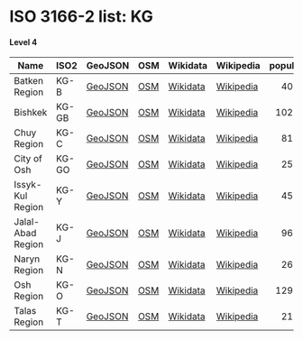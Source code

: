 # ISO 3166-2 list: KG


#### Level 4
Name | ISO2 | GeoJSON | OSM | Wikidata | Wikipedia | population 
--- | --- | --- | --- | --- | --- | --: 
Batken Region | KG-B | [GeoJSON](../../export/geojson/q7/iso2/KG/KG-B.geojson) | [OSM](https://www.openstreetmap.org/relation/178019) | [Wikidata](https://www.wikidata.org/wiki/Q487631) | [Wikipedia](http://en.wikipedia.org/wiki/ru%3A%D0%91%D0%B0%D1%82%D0%BA%D0%B5%D0%BD%D1%81%D0%BA%D0%B0%D1%8F%20%D0%BE%D0%B1%D0%BB%D0%B0%D1%81%D1%82%D1%8C) | 400400
Bishkek | KG-GB | [GeoJSON](../../export/geojson/q7/iso2/KG/KG-GB.geojson) | [OSM](https://www.openstreetmap.org/relation/8493930) | [Wikidata](https://www.wikidata.org/wiki/Q9361) | [Wikipedia](http://en.wikipedia.org/wiki/ky%3A%D0%91%D0%B8%D1%88%D0%BA%D0%B5%D0%BA) | 1027200
Chuy Region | KG-C | [GeoJSON](../../export/geojson/q7/iso2/KG/KG-C.geojson) | [OSM](https://www.openstreetmap.org/relation/178026) | [Wikidata](https://www.wikidata.org/wiki/Q486370) | [Wikipedia](http://en.wikipedia.org/wiki/ru%3A%D0%A7%D1%83%D0%B9%D1%81%D0%BA%D0%B0%D1%8F%20%D0%BE%D0%B1%D0%BB%D0%B0%D1%81%D1%82%D1%8C) | 818000
City of Osh | KG-GO | [GeoJSON](../../export/geojson/q7/iso2/KG/KG-GO.geojson) | [OSM](https://www.openstreetmap.org/relation/8496351) | [Wikidata](https://www.wikidata.org/wiki/Q47282) | [Wikipedia](http://en.wikipedia.org/wiki/en%3AOsh) | 251000
Issyk-Kul Region | KG-Y | [GeoJSON](../../export/geojson/q7/iso2/KG/KG-Y.geojson) | [OSM](https://www.openstreetmap.org/relation/178025) | [Wikidata](https://www.wikidata.org/wiki/Q487413) | [Wikipedia](http://en.wikipedia.org/wiki/ru%3A%D0%98%D1%81%D1%81%D1%8B%D0%BA-%D0%9A%D1%83%D0%BB%D1%8C%D1%81%D0%BA%D0%B0%D1%8F%20%D0%BE%D0%B1%D0%BB%D0%B0%D1%81%D1%82%D1%8C) | 450700
Jalal-Abad Region | KG-J | [GeoJSON](../../export/geojson/q7/iso2/KG/KG-J.geojson) | [OSM](https://www.openstreetmap.org/relation/178024) | [Wikidata](https://www.wikidata.org/wiki/Q487640) | [Wikipedia](http://en.wikipedia.org/wiki/ru%3A%D0%94%D0%B6%D0%B0%D0%BB%D0%B0%D0%BB-%D0%90%D0%B1%D0%B0%D0%B4%D1%81%D0%BA%D0%B0%D1%8F%20%D0%BE%D0%B1%D0%BB%D0%B0%D1%81%D1%82%D1%8C) | 962200
Naryn Region | KG-N | [GeoJSON](../../export/geojson/q7/iso2/KG/KG-N.geojson) | [OSM](https://www.openstreetmap.org/relation/1251542) | [Wikidata](https://www.wikidata.org/wiki/Q486375) | [Wikipedia](http://en.wikipedia.org/wiki/ru%3A%D0%9D%D0%B0%D1%80%D1%8B%D0%BD%D1%81%D0%BA%D0%B0%D1%8F%20%D0%BE%D0%B1%D0%BB%D0%B0%D1%81%D1%82%D1%8C) | 269700
Osh Region | KG-O | [GeoJSON](../../export/geojson/q7/iso2/KG/KG-O.geojson) | [OSM](https://www.openstreetmap.org/relation/178020) | [Wikidata](https://www.wikidata.org/wiki/Q231987) | [Wikipedia](http://en.wikipedia.org/wiki/ru%3A%D0%9E%D1%88%D1%81%D0%BA%D0%B0%D1%8F%20%D0%BE%D0%B1%D0%BB%D0%B0%D1%81%D1%82%D1%8C) | 1299500
Talas Region | KG-T | [GeoJSON](../../export/geojson/q7/iso2/KG/KG-T.geojson) | [OSM](https://www.openstreetmap.org/relation/178023) | [Wikidata](https://www.wikidata.org/wiki/Q109838) | [Wikipedia](http://en.wikipedia.org/wiki/ru%3A%D0%A2%D0%B0%D0%BB%D0%B0%D1%81%D1%81%D0%BA%D0%B0%D1%8F%20%D0%BE%D0%B1%D0%BB%D0%B0%D1%81%D1%82%D1%8C) | 216100
